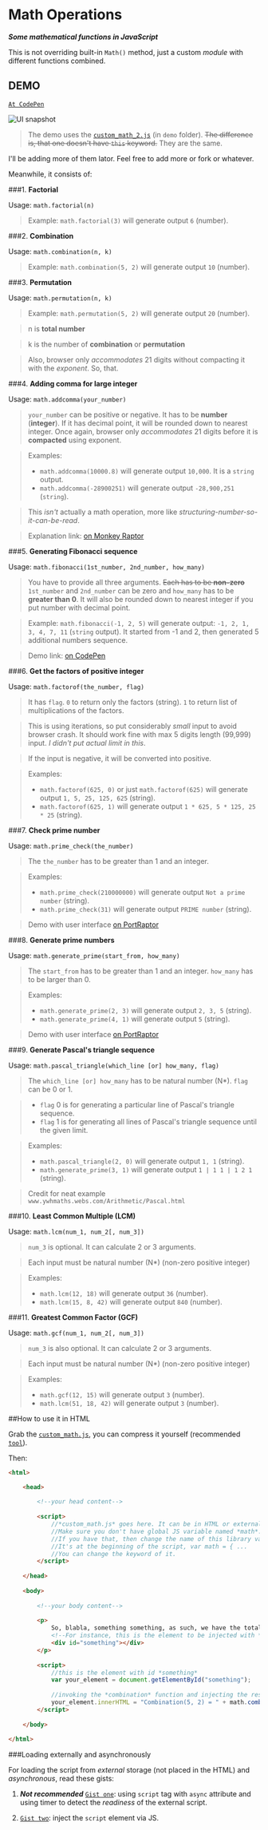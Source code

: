 # Math Operations
***Some mathematical functions in JavaScript***

This is not overriding built-in `Math()` method, just a custom *module* with different functions combined.

## DEMO

[`At CodePen`](http://codepen.io/monkeyraptor/full/YXzPvN/)

![UI snapshot](https://jpython27.appspot.com/custom_math_ui.png)

>The demo uses the [`custom_math_2.js`](https://github.com/monkeyraptor/math_operation/blob/master/demo/custom_math_2.js) (in `demo` folder). ~~The difference is, that one doesn't have `this` keyword.~~ They are the same.

I'll be adding more of them lator. Feel free to add more or fork or whatever.

Meanwhile, it consists of:

###1. **Factorial**

   Usage: `math.factorial(n)`

   >Example: `math.factorial(3)` will generate output `6` (number).

###2. **Combination**

   Usage: `math.combination(n, k)`

   >Example: `math.combination(5, 2)` will generate output `10` (number).

###3. **Permutation**

   Usage: `math.permutation(n, k)`
  
   >Example: `math.permutation(5, 2)` will generate output `20` (number).

   >n is **total number**

   >k is the number of **combination** or **permutation**
   
   >Also, browser only *accommodates* 21 digits without compacting it with the *exponent*. So, that.
   
###4. **Adding comma for large integer**
   
   Usage: `math.addcomma(your_number)`
 
   >`your_number` can be positive or negative. It has to be **number** (**integer**). If it has decimal point, it will be rounded down to nearest integer. Once again, browser only *accommodates* 21 digits before it is **compacted** using exponent.

   >Examples: 
   >- `math.addcomma(10000.8)` will generate output `10,000`. It is a `string` output.
   >- `math.addcomma(-28900251)` will generate output `-28,900,251` (`string`).

   >This *isn't* actually a math operation, more like *structuring-number-so-it-can-be-read*.
   
   >Explanation link: [on Monkey Raptor](http://monkeyraptor.johanpaul.net/2014/06/doodle-formatting-integer-with.html)
   
###5. **Generating Fibonacci sequence**
   
   Usage: `math.fibonacci(1st_number, 2nd_number, how_many)`

  >You have to provide all three arguments. ~~Each has to be **non-zero**~~ `1st_number` and `2nd_number` can be zero and `how_many` has to be **greater than 0**. It will also be rounded down to nearest integer if you put number with decimal point.
  
  >Example: `math.fibonacci(-1, 2, 5)` will generate output: `-1, 2, 1, 3, 4, 7, 11` (`string` output). It started from -1 and 2, then generated 5 additional numbers sequence.
  
  >Demo link: [on CodePen](http://codepen.io/monkeyraptor/pen/mqiuK/)

###6. **Get the factors of positive integer**
   
   Usage: `math.factorof(the_number, flag)`
  
   >It has `flag`. `0` to return only the factors (string). `1` to return list of multiplications of the factors.
   
   >This is using iterations, so put considerably *small* input to avoid browser crash. It should work fine with max 5 digits length (99,999) input. *I didn't put actual limit in this*.
   
   >If the input is negative, it will be converted into positive.

   >Examples:
   >- `math.factorof(625, 0)` or just `math.factorof(625)` will generate output `1, 5, 25, 125, 625` (string).
   >- `math.factorof(625, 1)` will generate output `1 * 625, 5 * 125, 25 * 25` (string).

###7. **Check prime number**
   
   Usage: `math.prime_check(the_number)`
  
   >The `the_number` has to be greater than 1 and an integer.
   
   >Examples:
   >- `math.prime_check(210000000)` will generate output `Not a prime number` (string).
   >- `math.prime_check(31)` will generate output `PRIME number` (string).

   >Demo with user interface [on PortRaptor](http://portraptor.blogspot.com/2014/04/prime-number-checker.html)

###8. **Generate prime numbers**
   
   Usage: `math.generate_prime(start_from, how_many)`
  
   >The `start_from` has to be greater than 1 and an integer. `how_many` has to be larger than 0.
   
   >Examples:
   >- `math.generate_prime(2, 3)` will generate output `2, 3, 5` (string).
   >- `math.generate_prime(4, 1)` will generate output `5` (string).

   >Demo with user interface [on PortRaptor](http://portraptor.blogspot.com/2014/05/prime-number-generator-by-monkey-raptor.html)

###9. **Generate Pascal's triangle sequence**
   
   Usage: `math.pascal_triangle(which_line [or] how_many, flag)`
  
   >The `which_line [or] how_many` has to be natural number (N*). `flag` can be 0 or 1.
   
   > - `flag` 0 is for generating a particular line of Pascal's triangle sequence.
   > - `flag` 1 is for generating all lines of Pascal's triangle sequence until the given limit.
   
   >Examples:
   >- `math.pascal_triangle(2, 0)` will generate output `1, 1` (string).
   >- `math.generate_prime(3, 1)` will generate output `1 | 1 1 | 1 2 1` (string).
   
   > Credit for neat example `www.ywhmaths.webs.com/Arithmetic/Pascal.html`

###10. **Least Common Multiple (LCM)**
   
   Usage: `math.lcm(num_1, num_2[, num_3])`
  
   >`num_3` is optional. It can calculate 2 or 3 arguments.
  
   > Each input must be natural number (N*) (non-zero positive integer)
  
   >Examples:
   >- `math.lcm(12, 18)` will generate output `36` (number).
   >- `math.lcm(15, 8, 42)` will generate output `840` (number).

###11. **Greatest Common Factor (GCF)**
   
   Usage: `math.gcf(num_1, num_2[, num_3])`
  
   >`num_3` is also optional. It can calculate 2 or 3 arguments.
   
   > Each input must be natural number (N*) (non-zero positive integer)
   
   >Examples:
   >- `math.gcf(12, 15)` will generate output `3` (number).
   >- `math.lcm(51, 18, 42)` will generate output `3` (number).

##How to use it in HTML

Grab the [`custom_math.js`](https://github.com/monkeyraptor/math_operation/blob/master/custom_math.js), you can compress it yourself (recommended [`tool`](http://gpbmike.github.io/refresh-sf/)).

Then:
```html
<html>

    <head>
   
        <!--your head content-->
          
        <script>
            //*custom_math.js* goes here. It can be in HTML or external.
            //Make sure you don't have global JS variable named *math*.
            //If you have that, then change the name of this library variable name.
            //It's at the beginning of the script, var math = { ...
            //You can change the keyword of it.
        </script>
      
    </head>
   
    <body>
   
        <!--your body content-->
     
        <p>
            So, blabla, something something, as such, we have the total ways of doing that, like:
            <!--For instance, this is the element to be injected with *combination* result-->
            <div id="something"></div>
        </p>
        
        <script>
            //this is the element with id *something*
            var your_element = document.getElementById("something");
         
            //invoking the *combination* function and injecting the result to that element:
            your_element.innerHTML = "Combination(5, 2) = " + math.combination(5, 2);
        </script>
      
    </body>
   
</html>
```

###Loading externally and asynchronously

For loading the script from *external* storage (not placed in the HTML) and *asynchronous*, read these gists:

1. ***Not recommended*** [`Gist one`](https://gist.github.com/monkeyraptor/532517be33ead64e57f5): using `script` tag with `async` attribute and using timer to detect the *readiness* of the external script.

2. [`Gist two`](https://gist.github.com/monkeyraptor/339905bc5edc703b9f92): inject the `script` element via JS.
